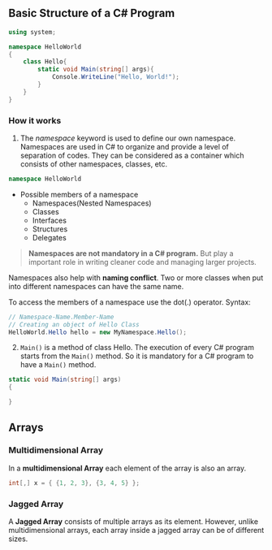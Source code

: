 ## Basic Structure of a C# Program
```cs
using system;

namespace HelloWorld
{
	class Hello{
		static void Main(string[] args){
			Console.WriteLine("Hello, World!");
		}
	}
}
```

### How it works
1. The *namespace* keyword is used to define our own namespace. Namespaces are used in  C# to organize and provide a level of separation of codes. They can be considered as a container which consists of other namespaces, classes, etc.  
```cs
namespace HelloWorld
```
- Possible members of a namespace
	- Namespaces(Nested Namespaces)
	- Classes
	- Interfaces
	- Structures
	- Delegates
>**Namespaces are not mandatory in a C# program.** But play a important role in writing cleaner code and managing larger projects.

Namespaces also help with **naming conflict**. Two or more classes when put into different namespaces can have the same name.

To access the members of a namespace use the dot(.) operator. Syntax:
```cs
// Namespace-Name.Member-Name
// Creating an object of Hello Class
HelloWorld.Hello hello = new MyNamespace.Hello();
```

2. `Main()` is a method of class Hello. The execution of every C# program starts from the `Main()` method. So it is mandatory for a C# program to have a `Main()` method.
```cs
static void Main(string[] args)
{

}
```

## Arrays
### Multidimensional Array
In a **multidimensional Array** each element of the array is also an array.
```cs
int[,] x = { {1, 2, 3}, {3, 4, 5} };
```

### Jagged Array
A **Jagged Array** consists of multiple arrays as its element. However, unlike multidimensional arrays, each array inside a jagged array can be of different sizes. 
